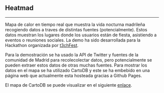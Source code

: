 ## Heatmad
---
Mapa de calor en tiempo real que muestra la vida nocturna madrileña recogiendo
datos a traves de distintas fuentes (potencialmente). Estos datos muestran los
lugares donde los usuarios están de fiesta, asistiendo a eventos o reuniones sociales.
La demo ha sido desarrollada para la Hackathon 
organizada por [t3chFest](https://t3chfest.uc3m.es/?lang=es).

Para la demostración se ha usado la API de Twitter y fuentes de la comunidad de 
Madrid para recolecolectar datos, pero potencialmente se pueden extraer estos datos 
de otras muchas fuentes. Para mostrar los datos en el mapa se ha utilizado CartoDB
y este se ha embebido en una página web que actualmente esta hosteada gracias a 
Github Pages.

El mapa de CartoDB se puede visualizar en el siguiente [enlace]().
